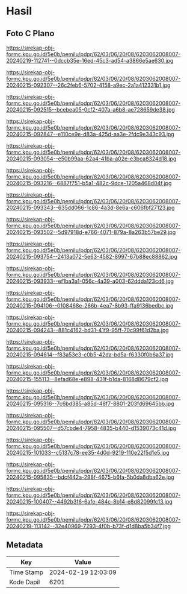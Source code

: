 # Hasil

## Foto C Plano

https://sirekap-obj-formc.kpu.go.id/5e0b/pemilu/pdpr/62/03/06/20/08/6203062008007-20240219-112741--0dccb35e-16ed-45c3-ad54-a3866e5ae630.jpg

https://sirekap-obj-formc.kpu.go.id/5e0b/pemilu/pdpr/62/03/06/20/08/6203062008007-20240215-092307--26c2feb6-5702-4158-a9ec-2a1a412331b1.jpg

https://sirekap-obj-formc.kpu.go.id/5e0b/pemilu/pdpr/62/03/06/20/08/6203062008007-20240215-092515--bcebea05-0cf2-407a-a6b8-ae728659de38.jpg

https://sirekap-obj-formc.kpu.go.id/5e0b/pemilu/pdpr/62/03/06/20/08/6203062008007-20240215-092847--e110ce9e-d83a-425d-aa3e-2fdc9e343c93.jpg

https://sirekap-obj-formc.kpu.go.id/5e0b/pemilu/pdpr/62/03/06/20/08/6203062008007-20240215-093054--e50b99aa-62a4-41ba-a02e-e3bca8324d18.jpg

https://sirekap-obj-formc.kpu.go.id/5e0b/pemilu/pdpr/62/03/06/20/08/6203062008007-20240215-093216--6887f751-b5a1-482c-9dce-1205a468d04f.jpg

https://sirekap-obj-formc.kpu.go.id/5e0b/pemilu/pdpr/62/03/06/20/08/6203062008007-20240215-093343--635dd066-1c86-4a3d-8e6a-c606fbf27123.jpg

https://sirekap-obj-formc.kpu.go.id/5e0b/pemilu/pdpr/62/03/06/20/08/6203062008007-20240215-093502--5d97918d-e766-4071-879a-8a263b57be29.jpg

https://sirekap-obj-formc.kpu.go.id/5e0b/pemilu/pdpr/62/03/06/20/08/6203062008007-20240215-093754--2413a072-5e63-4582-8997-67b88ec88862.jpg

https://sirekap-obj-formc.kpu.go.id/5e0b/pemilu/pdpr/62/03/06/20/08/6203062008007-20240215-093933--ef1ba3a1-056c-4a39-a003-62ddda123cd6.jpg

https://sirekap-obj-formc.kpu.go.id/5e0b/pemilu/pdpr/62/03/06/20/08/6203062008007-20240215-094106--0108468e-266b-4ea7-8b93-ffa9136bedbc.jpg

https://sirekap-obj-formc.kpu.go.id/5e0b/pemilu/pdpr/62/03/06/20/08/6203062008007-20240215-094243--881c4162-bd31-41f9-95ff-70c99f61d2ba.jpg

https://sirekap-obj-formc.kpu.go.id/5e0b/pemilu/pdpr/62/03/06/20/08/6203062008007-20240215-094614--f83a53e3-c0b5-42da-bd5a-f6330f0b6a37.jpg

https://sirekap-obj-formc.kpu.go.id/5e0b/pemilu/pdpr/62/03/06/20/08/6203062008007-20240215-155113--8efad68e-e898-431f-b1da-8168d8679cf2.jpg

https://sirekap-obj-formc.kpu.go.id/5e0b/pemilu/pdpr/62/03/06/20/08/6203062008007-20240215-095316--7c6bd385-a85d-48f7-8801-203fd69645bb.jpg

https://sirekap-obj-formc.kpu.go.id/5e0b/pemilu/pdpr/62/03/06/20/08/6203062008007-20240215-095507--d57cbde4-7958-4835-b440-d1539073c41d.jpg

https://sirekap-obj-formc.kpu.go.id/5e0b/pemilu/pdpr/62/03/06/20/08/6203062008007-20240215-101033--c5137c78-ee35-4d0d-9219-110e22f5d1e5.jpg

https://sirekap-obj-formc.kpu.go.id/5e0b/pemilu/pdpr/62/03/06/20/08/6203062008007-20240215-095835--bdcf442a-298f-4675-b6fa-5b0da8dba62e.jpg

https://sirekap-obj-formc.kpu.go.id/5e0b/pemilu/pdpr/62/03/06/20/08/6203062008007-20240215-100407--4492b3f6-6afe-484c-8b14-e8d82099fc13.jpg

https://sirekap-obj-formc.kpu.go.id/5e0b/pemilu/pdpr/62/03/06/20/08/6203062008007-20240219-113142--32e40969-7293-4f0b-b73f-d1d8ba5b34f7.jpg


## Metadata

| Key        | Value               |
| ---------- | ------------------- |
| Time Stamp | 2024-02-19 12:03:09 |
| Kode Dapil | 6201                |



